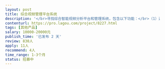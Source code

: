 ```yaml
---                
layout: post       
title: 综合视频管理平台系统           
description: '</br>寻找综合智能视频分析平台和管理系统，包含以下功能：</br>（1）通过人脸布控预警系统，实现重点人员布控预警，通过公安一体化平台自动推送到公安网络；</br>（2）视频智能报警（通过对街面监控视频进行智能行为分析，如危险人物人脸识别、人群聚集，快速移动、斗殴等，预警信息实时推送到附近便民警务站）；</br>（3）周界视频报警系统（搭建周界视频报警系统，划定攀爬跨越报警线或禁止活动区，检测到越界的人或物系统自动预警，并推送到公安警务站）；</br>（4）小区的大门和单元门的门禁机具备人脸识别功能，陌生人脸可与后台公安追逃库比较；</br>（5）车辆布控预警系统（通过街面实时分析过往车辆，对重点车辆进行布控预警）。</br>以上户内户外智能视频监控要求需融合到一个产品和系统中去，即可以在一个平台体现并管理和操作。</br>'     
contenturl: https://pro.lagou.com/project/8227.html      
tags: [其他产品]            
salary: 10000-20000元          
publish_time: '已发布 2 天'         
review: 830人                   
apply: 11人                   
recommend: 4人                   
time_range: 1-3个月              
status: 招募中                  
---                 
```

